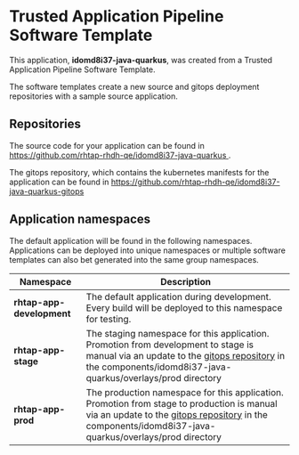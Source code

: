 # Trusted Application Pipeline Software Template

This application, **idomd8i37-java-quarkus**, was created from a Trusted Application Pipeline Software Template.

The software templates create a new source and gitops deployment repositories with a sample source application. 

## Repositories

The source code for your application can be found in [https://github.com/rhtap-rhdh-qe/idomd8i37-java-quarkus ](https://github.com/rhtap-rhdh-qe/idomd8i37-java-quarkus ).
 
The gitops repository, which contains the kubernetes manifests for the application can be found in 
[https://github.com/rhtap-rhdh-qe/idomd8i37-java-quarkus-gitops ](https://github.com/rhtap-rhdh-qe/idomd8i37-java-quarkus-gitops ) 

## Application namespaces 

The default application will be found in the following namespaces. Applications can be deployed into unique namespaces or multiple software templates can also bet generated into the same group namespaces.  

|  Namespace   |  Description   |  
| -------- | -------- |   
| **rhtap-app-development** | The default application during development. Every build will be deployed to this namespace for testing. | 
| **rhtap-app-stage** | The staging namespace for this application. Promotion from development to stage is manual via an update to the [gitops repository](https://github.com/rhtap-rhdh-qe/idomd8i37-java-quarkus-gitops ) in the components/idomd8i37-java-quarkus/overlays/prod directory |  
| **rhtap-app-prod** | The production namespace for this application. Promotion from stage to production is manual via an update to the [gitops repository](https://github.com/rhtap-rhdh-qe/idomd8i37-java-quarkus-gitops ) in the components/idomd8i37-java-quarkus/overlays/prod directory | 